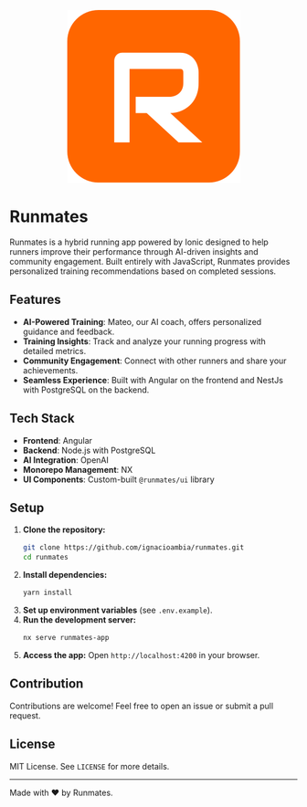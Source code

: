 <p align="center">
 <img src="assets/logo.svg" alt="Runmates logo">
</p>

# Runmates

Runmates is a hybrid running app powered by Ionic designed to help runners improve their performance through AI-driven insights and community engagement. Built entirely with JavaScript, Runmates provides personalized training recommendations based on completed sessions.

## Features

- **AI-Powered Training**: Mateo, our AI coach, offers personalized guidance and feedback.
- **Training Insights**: Track and analyze your running progress with detailed metrics.
- **Community Engagement**: Connect with other runners and share your achievements.
- **Seamless Experience**: Built with Angular on the frontend and NestJs with PostgreSQL on the backend.

## Tech Stack

- **Frontend**: Angular
- **Backend**: Node.js with PostgreSQL
- **AI Integration**: OpenAI
- **Monorepo Management**: NX
- **UI Components**: Custom-built `@runmates/ui` library

## Setup

1. **Clone the repository:**
   ```sh
   git clone https://github.com/ignacioambia/runmates.git
   cd runmates
   ```
2. **Install dependencies:**
   ```sh
   yarn install
   ```
3. **Set up environment variables** (see `.env.example`).
4. **Run the development server:**
   ```sh
   nx serve runmates-app
   ```
5. **Access the app:** Open `http://localhost:4200` in your browser.

## Contribution

Contributions are welcome! Feel free to open an issue or submit a pull request.

## License

MIT License. See `LICENSE` for more details.

---

Made with ❤️ by Runmates.

